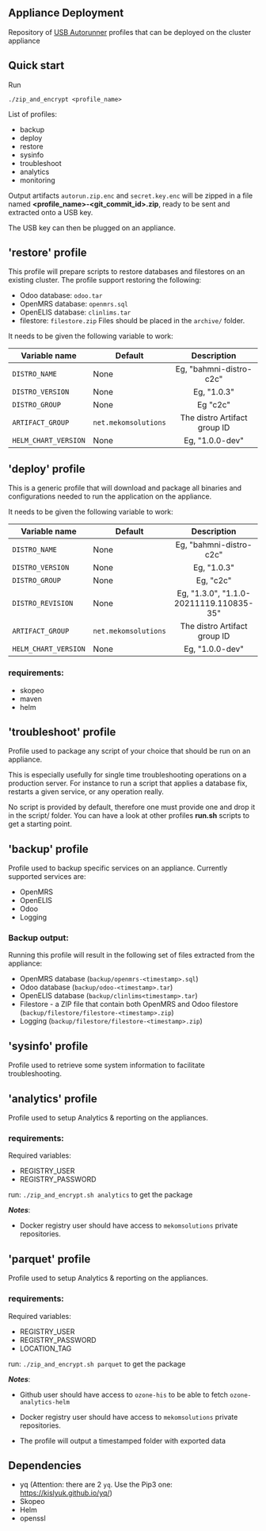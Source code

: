 ## Appliance Deployment

Repository of [USB Autorunner](https://github.com/mekomsolutions/appliance-os/tree/master/roles/usb_autorunner) profiles that can be deployed on the cluster appliance

## Quick start

Run
```
./zip_and_encrypt <profile_name>
```

List of profiles:
- backup
- deploy
- restore
- sysinfo
- troubleshoot
- analytics
- monitoring

Output artifacts `autorun.zip.enc` and `secret.key.enc` will be zipped in a file named **<profile_name>-<git_commit_id>.zip**, ready to be sent and extracted onto a USB key.

The USB key can then be plugged on an appliance.

## 'restore' profile

This profile will prepare scripts to restore databases and filestores on an existing cluster.
The profile support restoring the following:
- Odoo database: `odoo.tar`
- OpenMRS database: `openmrs.sql`
- OpenELIS database: `clinlims.tar`
- filestore: `filestore.zip`
Files should be placed in the `archive/` folder.

It needs to be given the following variable to work:

| Variable name      | Default |      Description        |
|--------------------|---------|:-----------------------:|
| `DISTRO_NAME`      | None    | Eg, "bahmni-distro-c2c" |
| `DISTRO_VERSION`   | None    | Eg, "1.0.3"             |
| `DISTRO_GROUP`     | None    | Eg "c2c"                |
| `ARTIFACT_GROUP`   | `net.mekomsolutions`    | The distro Artifact group ID |
| `HELM_CHART_VERSION`  | None   | Eg, "1.0.0-dev" |

## 'deploy' profile

This is a generic profile that will download and package all binaries and configurations needed to run the application on the appliance.

It needs to be given the following variable to work:

| Variable name      | Default |      Description        |
|--------------------|---------|:-----------------------:|
| `DISTRO_NAME`      | None    | Eg, "bahmni-distro-c2c" |
| `DISTRO_VERSION`   | None    | Eg, "1.0.3"             |
| `DISTRO_GROUP`     | None    | Eg, "c2c"             |
| `DISTRO_REVISION`     | None    | Eg, "1.3.0", "1.1.0-20211119.110835-35"   |
| `ARTIFACT_GROUP`   | `net.mekomsolutions`    | The distro Artifact group ID |
| `HELM_CHART_VERSION`  | None   | Eg, "1.0.0-dev" |

### requirements:
- skopeo
- maven
- helm
## 'troubleshoot' profile

Profile used to package any script of your choice that should be run on an appliance.

This is especially usefully for single time troubleshooting operations on a production server. For instance to run a script that applies a database fix, restarts a given service, or any operation really.

No script is provided by default, therefore one must provide one and drop it in the script/ folder. You can have a look at other profiles **run.sh** scripts to get a starting point.

## 'backup' profile

Profile used to backup specific services on an appliance. Currently supported services are:
- OpenMRS
- OpenELIS
- Odoo
- Logging

### Backup output:
Running this profile will result in the following set of files extracted from the appliance:
- OpenMRS database (`backup/openmrs-<timestamp>.sql`)
- Odoo database (`backup/odoo-<timestamp>.tar`)
- OpenELIS database (`backup/clinlims<timestamp>.tar`)
- Filestore - a ZIP file that contain both OpenMRS and Odoo filestore (`backup/filestore/filestore-<timestamp>.zip`)
- Logging (`backup/filestore/filestore-<timestamp>.zip`)

## 'sysinfo' profile

Profile used to retrieve some system information to facilitate troubleshooting.

## 'analytics' profile
Profile used to setup Analytics & reporting on the appliances.
### **requirements**:
Required variables:
- REGISTRY_USER
- REGISTRY_PASSWORD

run: `./zip_and_encrypt.sh analytics` to get the package

***Notes***:

- Docker registry user should have access to `mekomsolutions` private repositories.

## 'parquet' profile
Profile used to setup Analytics & reporting on the appliances.

### **requirements**:
Required variables:
- REGISTRY_USER
- REGISTRY_PASSWORD
- LOCATION_TAG

run: `./zip_and_encrypt.sh parquet` to get the package

***Notes***:
- Github user should have access to `ozone-his` to be able to fetch `ozone-analytics-helm` 

- Docker registry user should have access to `mekomsolutions` private repositories.

- The profile will output a timestamped folder with exported data

## **Dependencies**

- yq (Attention: there are 2 `yq`. Use the Pip3 one: https://kislyuk.github.io/yq/)
- Skopeo
- Helm
- openssl
